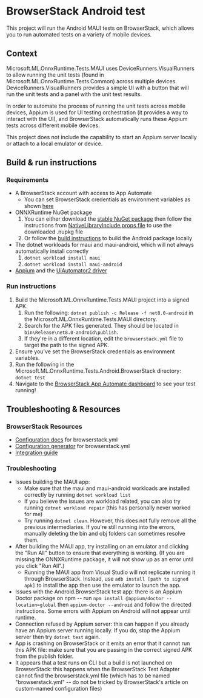 # BrowserStack Android test
This project will run the Android MAUI tests on BrowserStack, which allows you to run automated tests on a variety of mobile devices.

## Context
Microsoft.ML.OnnxRuntime.Tests.MAUI uses DeviceRunners.VisualRunners to allow running the unit tests (found in Microsoft.ML.OnnxRuntime.Tests.Common) across multiple devices. DeviceRunners.VisualRunners provides a simple UI with a button that will run the unit tests and a panel with the unit test results. 

In order to automate the process of running the unit tests across mobile devices, Appium is used for UI testing orchestration (it provides a way to interact with the UI), and BrowserStack automatically runs these Appium tests across different mobile devices.

This project does not include the capability to start an Appium server locally or attach to a local emulator or device. 

## Build & run instructions
### Requirements
* A BrowserStack account with access to App Automate
    * You can set BrowserStack credentials as environment variables as shown [here](https://www.browserstack.com/docs/app-automate/appium/getting-started/c-sharp/nunit/integrate-your-tests#CLI)
* ONNXRuntime NuGet package
    1. You can either download the [stable NuGet package](https://www.nuget.org/packages/Microsoft.ML.OnnxRuntime) then follow the instructions from [NativeLibraryInclude.props file](../Microsoft.ML.OnnxRuntime.Tests.Common/NativeLibraryInclude.props) to use the downloaded .nupkg file
    2. Or follow the [build instructions](https://onnxruntime.ai/docs/build/android.html) to build the Android package locally
* The dotnet workloads for maui and maui-android, which will not always automatically install correctly
    1. `dotnet workload install maui`
    2. `dotnet workload install maui-android`
* [Appium](https://appium.io/docs/en/latest/quickstart/) and the [UiAutomator2 driver](https://appium.io/docs/en/latest/quickstart/uiauto2-driver/)

### Run instructions
1. Build the Microsoft.ML.OnnxRuntime.Tests.MAUI project into a signed APK.
    1. Run the following: `dotnet publish -c Release -f net8.0-android` in the Microsoft.ML.OnnxRuntime.Tests.MAUI directory.
    2. Search for the APK files generated. They should be located in `bin\Release\net8.0-android\publish`. 
    3. If they're in a different location, edit the `browserstack.yml` file to target the path to the signed APK.
2. Ensure you've set the BrowserStack credentials as environment variables.
3. Run the following in the Microsoft.ML.OnnxRuntime.Tests.Android.BrowserStack directory: `dotnet test`
4. Navigate to the [BrowserStack App Automate dashboard](https://app-automate.browserstack.com/dashboard/v2/builds) to see your test running!

## Troubleshooting & Resources
### BrowserStack Resources
- [Configuration docs](https://www.browserstack.com/docs/app-automate/appium/sdk-params#test-context) for browserstack.yml
- [Configuration generator](https://www.browserstack.com/docs/app-automate/capabilities) for browserstack.yml
- [Integration guide](https://www.browserstack.com/docs/app-automate/appium/getting-started/c-sharp/nunit/integrate-your-tests#CLI)

### Troubleshooting
- Issues building the MAUI app: 
    - Make sure that the maui and maui-android workloads are installed correctly by running `dotnet workload list`
    - If you believe the issues are workload related, you can also try running `dotnet workload repair` (this has personally never worked for me)
    - Try running `dotnet clean`. However, this does not fully remove all the previous intermediaries. If you're still running into the errors, manually deleting the bin and obj folders can sometimes resolve them. 
- After building the MAUI app, try installing on an emulator and clicking the "Run All" button to ensure that everything is working. (If you are missing the ONNXRuntime package, it will not show up as an error until you click "Run All".)
    - Running the MAUI app from Visual Studio will not replicate running it through BrowserStack. Instead, use `adb install [path to signed apk]` to install the app then use the emulator to launch the app.
- Issues with the Android.BrowserStack test app: there is an Appium Doctor package on npm -- run `npm install @appium/doctor --location=global` then `appium-doctor --android` and follow the directed instructions. Some errors with Appium on Android will not appear until runtime.
- Connection refused by Appium server: this can happen if you already have an Appium server running locally. If you do, stop the Appium server then try `dotnet test` again.
- App is crashing on BrowserStack or it emits an error that it cannot run this APK file: make sure that you are passing in the correct signed APK from the publish folder. 
- It appears that a test runs on CLI but a build is not launched on BrowserStack: this happens when the BrowserStack Test Adapter cannot find the browserstack.yml file (which has to be named "browserstack.yml" -- do not be tricked by BrowserStack's article on custom-named configuration files)
